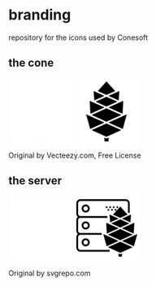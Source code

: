 # branding
repository for the icons used by Conesoft

## the cone
<p>
  <img src=Conesoft.Light.png width=25%>
  <img src=Conesoft.Dark.png width=25%>
</p>

Original by Vecteezy.com, Free License


## the server
<p>
  <img src=Server.Light.png width=25%>
  <img src=Server.Dark.png width=25%>
</p>
Original by svgrepo.com
